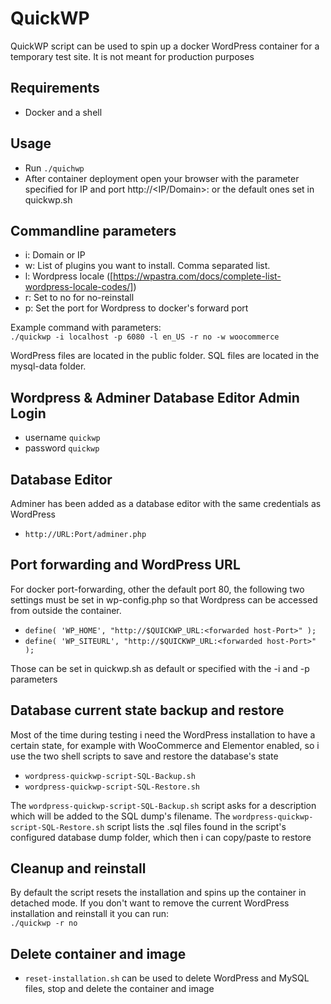 # QuickWP

QuickWP script can be used to spin up a docker WordPress container for a temporary test site. It is not meant for production purposes

## Requirements

- Docker and a shell

## Usage

- Run `./quichwp`
- After container deployment open your browser with the parameter specified for IP and port http://<IP/Domain>:<forwarded host-Port> or the default ones set in quickwp.sh

## Commandline parameters

- i: Domain or IP
- w: List of plugins you want to install. Comma separated list.
- l: Wordpress locale ([https://wpastra.com/docs/complete-list-wordpress-locale-codes/])
- r: Set to no for no-reinstall
- p: Set the port for Wordpress to docker's forward port

Example command with parameters:  
`./quickwp -i localhost -p 6080 -l en_US -r no -w woocommerce`

WordPress files are located in the public folder. SQL files are located in the mysql-data folder.

## Wordpress & Adminer Database Editor Admin Login

- username `quickwp`
- password `quickwp`

## Database Editor

Adminer has been added as a database editor with the same credentials as WordPress

- `http://URL:Port/adminer.php`

## Port forwarding and WordPress URL

For docker port-forwarding, other the default port 80, the following two settings must be set in wp-config.php so that Wordpress can be accessed from outside the container.

- `define( 'WP_HOME', "http://$QUICKWP_URL:<forwarded host-Port>" );`
- `define( 'WP_SITEURL', "http://$QUICKWP_URL:<forwarded host-Port>" );`

Those can be set in quickwp.sh as default or specified with the -i and -p parameters

## Database current state backup and restore

Most of the time during testing i need the WordPress installation to have a certain state, for example with WooCommerce and Elementor enabled, so i use the two shell scripts to save and restore the database's state

- `wordpress-quickwp-script-SQL-Backup.sh`
- `wordpress-quickwp-script-SQL-Restore.sh`

The `wordpress-quickwp-script-SQL-Backup.sh` script asks for a description which will be added to the SQL dump's filename.
The `wordpress-quickwp-script-SQL-Restore.sh` script lists the .sql files found in the script's configured database dump folder, which then i can copy/paste to restore

## Cleanup and reinstall

By default the script resets the installation and spins up the container in detached mode.
If you don't want to remove the current WordPress installation and reinstall it you can run:  
`./quickwp -r no`

## Delete container and image

- `reset-installation.sh` can be used to delete WordPress and MySQL files, stop and delete the container and image

